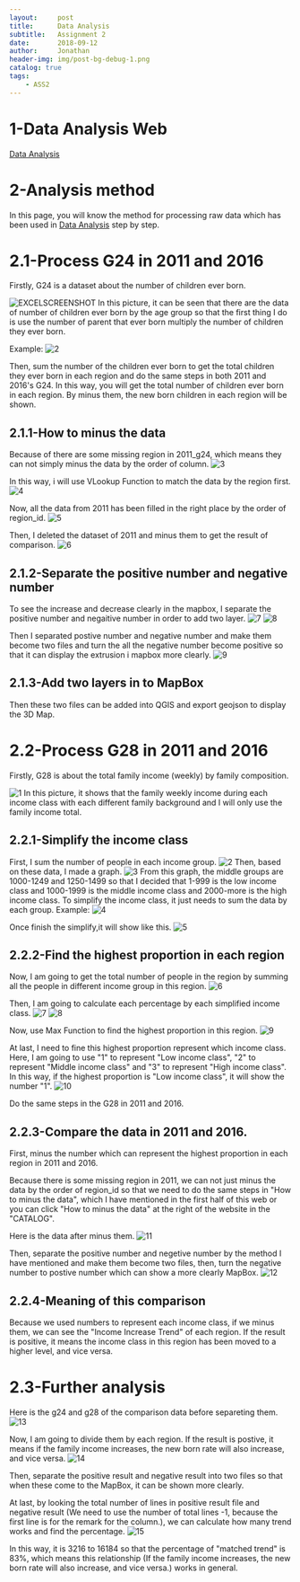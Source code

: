 ```yaml
---
layout:     post
title:      Data Analysis
subtitle:   Assignment 2
date:       2018-09-12
author:     Jonathan
header-img: img/post-bg-debug-1.png
catalog: true
tags:
    - ASS2
---
```

# **1-Data Analysis Web**
[Data Analysis](https://www.ass2.jonathan1230.top/analysis)

# **2-Analysis method**
In this page, you will know the method for processing raw data which has been used in [Data Analysis](https://www.ass2.jonathan1230.top/analysis) step by step.

# **2.1-Process G24 in 2011 and 2016**
Firstly, G24 is a dataset about the number of children ever born.

![EXCELSCREENSHOT](https://github.com/grasscaograss/grasscaograss.github.io/blob/master/img/2018-09-12-ASS2/1.jpg?raw=true)
In this picture, it can be seen that there are the data of number of children ever born by the age group so that the first thing I do is use the number of parent that ever born multiply the number of children they ever born. 

Example:
![2](https://github.com/grasscaograss/grasscaograss.github.io/blob/master/img/2018-09-12-ASS2/2.jpg?raw=true)

Then, sum the number of the children ever born to get the total children they ever born in each region and do the same steps in both 2011 and 2016's G24. In this way, you will get the total number of children ever born in each region. By minus them, the new born children in each region will be shown.

## 2.1.1-How to minus the data
Because of there are some missing region in 2011_g24, which means they can not simply minus the data by the order of column.
![3](https://github.com/grasscaograss/grasscaograss.github.io/blob/master/img/2018-09-12-ASS2/3.jpg?raw=true)

In this way, i will use VLookup Function to match the data by the region first.
![4](https://github.com/grasscaograss/grasscaograss.github.io/blob/master/img/2018-09-12-ASS2/4.jpg?raw=true)

Now, all the data from 2011 has been filled in the right place by the order of region_id. 
![5](https://github.com/grasscaograss/grasscaograss.github.io/blob/master/img/2018-09-12-ASS2/5.jpg?raw=true)

Then, I deleted the dataset of 2011 and minus them to get the result of comparison.
![6](https://github.com/grasscaograss/grasscaograss.github.io/blob/master/img/2018-09-12-ASS2/6.jpg?raw=true)

## 2.1.2-Separate the positive number and negative number
To see the increase and decrease clearly in the mapbox, I separate the positive number and negaitive number in order to add two layer.
![7](https://github.com/grasscaograss/grasscaograss.github.io/blob/master/img/2018-09-12-ASS2/7.jpg?raw=true)
![8](https://github.com/grasscaograss/grasscaograss.github.io/blob/master/img/2018-09-12-ASS2/8.jpg?raw=true)

Then I separated postive number and negative number and make them become two files and turn the all the negative number become positive so that it can display the extrusion i mapbox more clearly.
![9](https://github.com/grasscaograss/grasscaograss.github.io/blob/master/img/2018-09-12-ASS2/9.jpg?raw=true)

## 2.1.3-Add two layers in to MapBox
Then these two files can be added into QGIS and export geojson to display the 3D Map.

# **2.2-Process G28 in 2011 and 2016**
Firstly, G28 is about the total family income (weekly) by family composition.

![1](https://github.com/grasscaograss/grasscaograss.github.io/blob/master/img/2018-09-12-ASS2/Map2/1.jpg?raw=true)
In this picture, it shows that the family weekly income during each income class with each different family background and I will only use the family income total.

## 2.2.1-Simplify the income class
First, I sum the number of people in each income group.
![2](https://github.com/grasscaograss/grasscaograss.github.io/blob/master/img/2018-09-12-ASS2/Map2/2.jpg?raw=true)
Then, based on these data, I made a graph.
![3](https://github.com/grasscaograss/grasscaograss.github.io/blob/master/img/2018-09-12-ASS2/Map2/3.jpg?raw=true)
From this graph, the middle groups are 1000-1249 and 1250-1499 so that I decided that 1-999 is the low income class and 1000-1999 is the middle income class and 2000-more is the high income class. To simplify the income class, it just needs to sum the data by each group.
Example:
![4](https://github.com/grasscaograss/grasscaograss.github.io/blob/master/img/2018-09-12-ASS2/Map2/4.jpg?raw=true)

Once finish the simplify,it will show like this.
![5](https://github.com/grasscaograss/grasscaograss.github.io/blob/master/img/2018-09-12-ASS2/Map2/5.jpg?raw=true)

## 2.2.2-Find the highest proportion in each region
Now, I am going to get the total number of people in the region by summing all the people in different income group in this region.
![6](https://github.com/grasscaograss/grasscaograss.github.io/blob/master/img/2018-09-12-ASS2/Map2/6.jpg?raw=true)

Then, I am going to calculate each percentage by each simplified income class. 
![7](https://github.com/grasscaograss/grasscaograss.github.io/blob/master/img/2018-09-12-ASS2/Map2/7.jpg?raw=true)
![8](https://github.com/grasscaograss/grasscaograss.github.io/blob/master/img/2018-09-12-ASS2/Map2/8.jpg?raw=true)

Now, use Max Function to find the highest proportion in this region.
![9](https://github.com/grasscaograss/grasscaograss.github.io/blob/master/img/2018-09-12-ASS2/Map2/9.jpg?raw=true)

At last, I need to fine this highest proportion represent which income class. Here, I am going to use "1" to represent "Low income class", "2" to represent "Middle income class" and "3" to represent "High income class". In this way, if the highest proportion is "Low income class", it will show the number "1".
![10](https://github.com/grasscaograss/grasscaograss.github.io/blob/master/img/2018-09-12-ASS2/Map2/10.jpg?raw=true)

Do the same steps in the G28 in 2011 and 2016.

## 2.2.3-Compare the data in 2011 and 2016.
First, minus the number which can represent the highest proportion in each region in 2011 and 2016. 

Because there is some missing region in 2011, we can not just minus the data by the order of region_id so that we need to do the same steps in "How to minus the data", which I have mentioned in the first half of this web or you can click "How to minus the data" at the right of the website in the "CATALOG".

Here is the data after minus them.
![11](https://github.com/grasscaograss/grasscaograss.github.io/blob/master/img/2018-09-12-ASS2/Map2/11.jpg?raw=true)

Then, separate the positive number and negetive number by the method I have mentioned and make them become two files, then, turn the negative number to postive number which can show a more clearly MapBox.
![12](https://github.com/grasscaograss/grasscaograss.github.io/blob/master/img/2018-09-12-ASS2/Map2/12.jpg?raw=true)

## 2.2.4-Meaning of this comparison
Because we used numbers to represent each income class, if we minus them, we can see the "Income Increase Trend" of each region. If the result is positive, it means the income class in this region has been moved to a higher level, and vice versa.

# **2.3-Further analysis**
Here is the g24 and g28 of the comparison data before separeting them.
![13](https://github.com/grasscaograss/grasscaograss.github.io/blob/master/img/2018-09-12-ASS2/Map2/13.jpg?raw=true)

Now, I am going to divide them by each region. If the result is postive, it means if the family income increases, the new born rate will also increase, and vice versa.
![14](https://github.com/grasscaograss/grasscaograss.github.io/blob/master/img/2018-09-12-ASS2/Map2/14.jpg?raw=true)

Then, separate the positive result and negative result into two files so that when these come to the MapBox, it can be shown more clearly.

At last, by looking the total number of lines in positive result file and negative result (We need to use the number of total lines -1, because the first line is for the remark for the column.), we can calculate how many trend works and find the percentage.
![15](https://github.com/grasscaograss/grasscaograss.github.io/blob/master/img/2018-09-12-ASS2/Map2/15.jpg?raw=true)

In this way, it is 3216 to 16184 so that the percentage of "matched trend" is 83%, which means this relationship (If the family income increases, the new born rate will also increase, and vice versa.) works in general.












    
